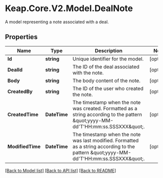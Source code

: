 # Keap.Core.V2.Model.DealNote
A model representing a note associated with a deal.

## Properties

Name | Type | Description | Notes
------------ | ------------- | ------------- | -------------
**Id** | **string** | Unique identifier for the model. | [optional] 
**DealId** | **string** | The ID of the deal associated with the note. | [optional] 
**Body** | **string** | The body content of the note. | [optional] 
**CreatedBy** | **string** | The ID of the user who created the note. | [optional] 
**CreatedTime** | **DateTime** | The timestamp when the note was created. Formatted as a string according to the pattern \&quot;yyyy-MM-dd&#39;T&#39;HH:mm:ss.SSSXXX\&quot;. | [optional] 
**ModifiedTime** | **DateTime** | The timestamp when the note was last modified. Formatted as a string according to the pattern \&quot;yyyy-MM-dd&#39;T&#39;HH:mm:ss.SSSXXX\&quot;. | [optional] 

[[Back to Model list]](../README.md#documentation-for-models) [[Back to API list]](../README.md#documentation-for-api-endpoints) [[Back to README]](../README.md)

